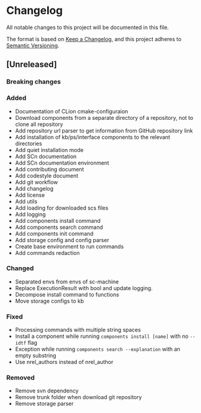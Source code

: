 # Changelog

All notable changes to this project will be documented in this file.

The format is based on [Keep a Changelog](https://keepachangelog.com/en/1.0.0/),
and this project adheres to [Semantic Versioning](https://semver.org/spec/v2.0.0.html).

## [Unreleased]

### Breaking changes

### Added

- Documentation of CLion cmake-configuraion
- Download components from a separate directory of a repository, not to clone all repository 
- Add repository url parser to get information from GitHub repository link
- Add installation of kb/ps/interface components to the relevant directories
- Add quiet installation mode
- Add SCn documentation
- Add SCn documentation environment
- Add contributing document
- Add codestyle document
- Add git workflow
- Add changelog
- Add license
- Add utils
- Add loading for downloaded scs files
- Add logging
- Add components install command
- Add components search command
- Add components init command
- Add storage config and config parser
- Create base environment to run commands
- Add commands redaction 

### Changed

- Separated envs from envs of sc-machine
- Replace ExecutionResult with bool and update logging.
- Decompose install command to functions
- Move storage configs to kb

### Fixed

- Processing commands with multiple string spaces
- Install a component while running `components install [name]` with no `--idtf` flag
- Exception while running `components search --explanation` with an empty substring
- Use nrel_authors instead of nrel_author

### Removed

- Remove svn dependency
- Remove trunk folder when download git repository
- Remove storage parser
